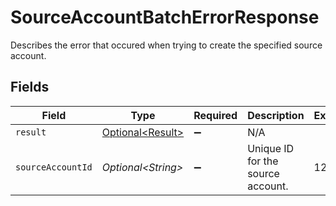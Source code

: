 # SourceAccountBatchErrorResponse

Describes the error that occured when trying to create the specified source account.


## Fields

| Field                                                  | Type                                                   | Required                                               | Description                                            | Example                                                |
| ------------------------------------------------------ | ------------------------------------------------------ | ------------------------------------------------------ | ------------------------------------------------------ | ------------------------------------------------------ |
| `result`                                               | [Optional\<Result>](../../models/components/Result.md) | :heavy_minus_sign:                                     | N/A                                                    |                                                        |
| `sourceAccountId`                                      | *Optional\<String>*                                    | :heavy_minus_sign:                                     | Unique ID for the source account.                      | 12345                                                  |
